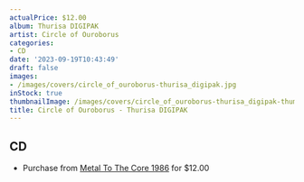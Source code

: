 ```yaml
---
actualPrice: $12.00
album: Thurisa DIGIPAK
artist: Circle of Ouroborus
categories:
- CD
date: '2023-09-19T10:43:49'
draft: false
images:
- /images/covers/circle_of_ouroborus-thurisa_digipak.jpg
inStock: true
thumbnailImage: /images/covers/circle_of_ouroborus-thurisa_digipak-thumb.jpg
title: Circle of Ouroborus - Thurisa DIGIPAK
---
```


## CD
* Purchase from [Metal To The Core 1986](https://metaltothecore1986.com/shop/circle-of-ouroborus-thurisa-digipak-cd/) for $12.00

